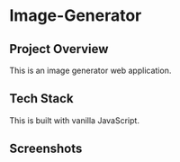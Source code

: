 # Image-Generator
## Project Overview
This is an image generator web application.
## Tech Stack
This is built with vanilla JavaScript.
## Screenshots